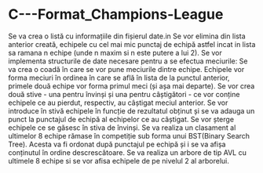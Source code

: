 # C---Format_Champions-League
Se va crea o listă cu informațiile din fișierul date.in
Se vor elimina din lista anterior creată, echipele cu cel mai mic punctaj de echipă astfel incat in lista sa ramana n echipe (unde n maxim si n este putere a lui 2).
Se vor implementa structurile de date necesare pentru a se efectua meciurile:
Se va crea o coadă în care se vor pune meciurile dintre echipe.
Echipele vor forma meciuri în ordinea în care se află în lista de la punctul anterior, primele două echipe vor forma primul meci (și așa mai departe).
Se vor crea două stive - una pentru învinși și una pentru câștigători - ce vor conține echipele ce au pierdut, respectiv, au câștigat meciul anterior.
Se vor introduce în stivă echipele în funcție de rezultatul obținut și se va adauga un punct la punctajul de echipă al echipelor ce au câștigat.
Se vor șterge echipele ce se găsesc în stiva de învinși.
Se va realiza un clasament al ultimelor 8 echipe rămase în competiție sub forma unui BST(Binary Search Tree). Acesta va fi ordonat după punctajul pe echipă și i se va afișa conținutul în ordine descrescătoare.
Se va realiza un arbore de tip AVL cu ultimele 8 echipe si se vor afisa echipele de pe nivelul 2 al arborelui.
